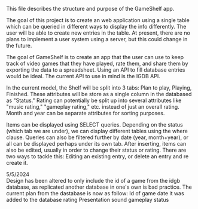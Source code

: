 This file describes the structure and purpose of the GameShelf app.

The goal of this project is to create an web application using a single table which can be queried in different ways to display the info differently.
The user will be able to create new entries in the table.
At present, there are no plans to implement a user system using a server, but this could change in the future.

The goal of GameShelf is to create an app that the user can use to keep track of video games that they have played, rate them, and share them by exporting the data to a spreadsheet.
Using an API to fill database entries would be ideal. The current API to use in mind is the IGDB API.

In the current model, the Shelf will be split into 3 tabs: Plan to play, Playing, Finished.  These attributes will be store as a single column in the databased as "Status."
Rating can potentially be split up into several attributes like "music rating," "gameplay rating," etc. instead of just an overall rating.
Month and year can be separate attributes for sorting purposes.

Items can be displayed using SELECT queries.  Depending on the status (which tab we are under), we can display different tables using the where clause.
Queries can also be filtered further by date (year, month+year), or all can be displayed perhaps under its own tab.
After inserting, items can also be edited, usually in order to change their status or rating.  There are two ways to tackle this: Editing an existing entry, or delete an entry and re create it.

5/5/2024   
Design has been altered to only include the id of a game from the idgb database, as replicated another database in one's own is bad practice.  The current plan from the dastabase is now as follow:
    Id of game
    date it was added to the database
    rating
        Presentation
        sound
        gameplay
    status

